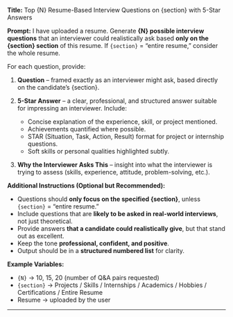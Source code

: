 **Title:**
Top {N} Resume-Based Interview Questions on {section} with 5-Star Answers

**Prompt:**
I have uploaded a resume. Generate **{N} possible interview questions** that an interviewer could realistically ask based **only on the {section} section** of this resume. If `{section}` = “entire resume,” consider the whole resume.

For each question, provide:

1. **Question** – framed exactly as an interviewer might ask, based directly on the candidate’s {section}.
2. **5-Star Answer** – a clear, professional, and structured answer suitable for impressing an interviewer. Include:

   * Concise explanation of the experience, skill, or project mentioned.
   * Achievements quantified where possible.
   * STAR (Situation, Task, Action, Result) format for project or internship questions.
   * Soft skills or personal qualities highlighted subtly.
3. **Why the Interviewer Asks This** – insight into what the interviewer is trying to assess (skills, experience, attitude, problem-solving, etc.).

**Additional Instructions (Optional but Recommended):**

* Questions should **only focus on the specified {section}**, unless `{section}` = “entire resume.”
* Include questions that are **likely to be asked in real-world interviews**, not just theoretical.
* Provide answers **that a candidate could realistically give**, but that stand out as excellent.
* Keep the tone **professional, confident, and positive**.
* Output should be in a **structured numbered list** for clarity.

**Example Variables:**

* `{N}` → 10, 15, 20 (number of Q\&A pairs requested)
* `{section}` → Projects / Skills / Internships / Academics / Hobbies / Certifications / Entire Resume
* Resume → uploaded by the user

---
